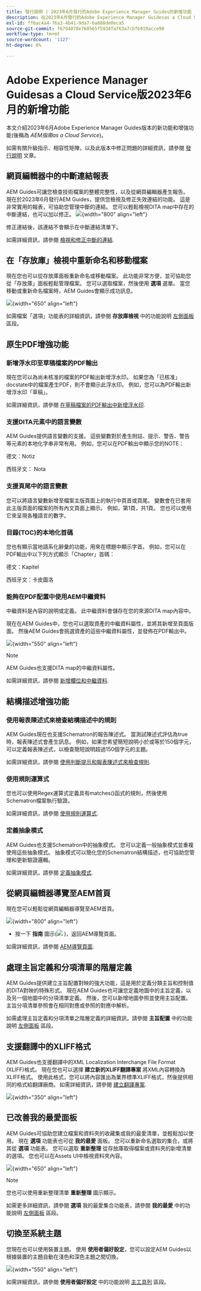 ```yaml
---
title: 發行說明 | 2023年6月發行的Adobe Experience Manager Guides的新增功能
description: 在2023年6月發行的Adobe Experience Manager Guidesas a Cloud Service中瞭解新增和增強功能
exl-id: ff6ac4a4-76a3-4b41-9da7-6a888de0eca5
source-git-commit: f6794078e760565f5934faf63a7cbfb919acce90
workflow-type: tm+mt
source-wordcount: '1127'
ht-degree: 0%

---
```


# Adobe Experience Manager Guidesas a Cloud Service版2023年6月的新增功能

本文介紹2023年6月Adobe Experience Manager Guides版本的新功能和增強功能(後稱為 *AEM指南as a Cloud Service*)。

如需有關升級指示、相容性矩陣，以及此版本中修正問題的詳細資訊，請參閱 [發行說明](release-notes-2023.6.0.md) 文章。

## 網頁編輯器中的中斷連結報表

AEM Guides可讓您檢查技術檔案的整體完整性，以及從網頁編輯器產生報告。 現在於2023年6月發行AEM Guides，提供您檢視及修正失效連結的功能。 這是非常實用的報表，可協助您管理中斷的連結。 您可以輕鬆檢視DITA map中存在的中斷連結，也可以加以修正。
![](assets/broken-link-report.png){width="800" align="left"}

修正連結後，該連結不會顯示在中斷連結清單下。

如需詳細資訊，請參閱 [檢視和修正中斷的連結](../user-guide/reports-web-editor.md#report-broken-links).

## 在「存放庫」檢視中重新命名和移動檔案

現在您也可以從存放庫面板重新命名或移動檔案。 此功能非常方便，並可協助您從「存放庫」面板輕鬆管理檔案。 您可以選取檔案，然後使用 **選項** 選單。 當您移動或重新命名檔案時，AEM Guides會顯示成功訊息。

![](assets/rename-move-assets.png){width="650" align="left"}

如需檔案「選項」功能表的詳細資訊，請參閱 **存放庫檢視** 中的功能說明 [左側面板](../user-guide/web-editor-features.md#id2051EA0M0HS) 區段。

## 原生PDF增強功能

### 新增浮水印至草稿檔案的PDF輸出

現在您可以為尚未核准的檔案的PDF輸出新增浮水印。 如果您為「已核准」docstate中的檔案產生PDF，則不會顯示此浮水印。 例如，您可以為PDF輸出新增浮水印「草稿」。

如需詳細資訊，請參閱 [在草稿檔案的PDF輸出中新增浮水印](../native-pdf/use-javascript-content-style.md#watermark-draft-document).

### 支援DITA元素中的語言變數

AEM Guides提供語言變數的支援。 這些變數對於產生附註、提示、警告、警告等元素的本地化字串非常有用。
例如，您可以在PDF輸出中顯示您的NOTE：

德文：Notiz

西班牙文： Nota


### 支援頁尾中的語言變數

您可以將語言變數新增至檔案主版頁面上的執行中頁首或頁尾。 變數會在已套用此主版頁面的檔案的所有內文頁面上顯示。 例如，第1頁，共1頁。
您也可以使用它來呈現各種語言的數字。

### 目錄(TOC)的本地化首碼

您也有顯示當地語系化辭彙的功能，用來在標題中顯示字首。
例如，您可以在PDF輸出中以下列方式顯示「Chapter」首碼：

德文：Kapitel

西班牙文：卡皮圖洛

### 能夠在PDF配置中使用AEM中繼資料

中繼資料是內容的說明或定義。 此中繼資料會儲存在您的來源DITA map內容中。

現在在AEM Guides中，您也可以選取資產的中繼資料屬性，並將其新增至頁面版面。 然後AEM Guides會挑選資產的這些中繼資料屬性，並發佈在PDF輸出中。


![](assets/native-pdf-metadata-asset.png){width="550" align="left"}

>[!NOTE]
>
> AEM Guides也支援DITA map的中繼資料屬性。

如需詳細資訊，請參閱 [新增欄位和中繼資料](../native-pdf/design-page-layout.md#add-fields-metadata).


## 結構描述增強功能

### 使用報表陳述式來檢查結構描述中的規則

AEM Guides現在也支援Schematron的報告陳述式。 當測試陳述式評估為true時，報表陳述式會產生訊息。 例如，如果您希望簡短說明小於或等於150個字元，可以定義報表陳述式，以檢查簡短說明超過150個字元的主題。

如需詳細資訊，請參閱 [使用判斷提示和報表陳述式來檢查規則](../user-guide/support-schematron-file.md#schematron-assert-report).

### 使用規則運算式

您也可以使用Regex運算式定義具有matches()函式的規則，然後使用Schematron檔案執行驗證。

如需詳細資訊，請參閱 [使用規則運算式](../user-guide/support-schematron-file.md#schematron-assert-report).


### 定義抽象模式

AEM Guides也支援Schematron中的抽象模式。 您可以定義一般抽象模式並重複使用這些抽象模式。 抽象模式可以簡化您的Schematron結構描述，也可協助您管理和更新驗證邏輯。


如需詳細資訊，請參閱 [定義抽象模式](../user-guide/support-schematron-file.md#schematron-abstract-patterns).

## 從網頁編輯器導覽至AEM首頁

現在您可以輕鬆從網頁編輯器導覽至AEM首頁。

![](assets/web-editor-launch-page.png){width="800" align="left"}

* 按一下 **指南** 圖示(![](assets/aem-guides-icon.png) )，返回AEM導覽頁面。


如需詳細資訊，請參閱 [AEM導覽頁面](../user-guide/web-editor-launch-editor.md#id2056BG00RZJ).

## 處理主旨定義和分項清單的階層定義

AEM Guides提供建立主旨配置對映的強大功能，這是用於定義分類主旨和控制值的DITA對映的特殊形式。 現在AEM Guides也可讓您定義地圖中的主旨定義，以及另一個地圖中的分項清單定義。 然後，您可以新增地圖參照並使用主旨配置。
主旨分項清單參照會在相同對應或參照的對應中解析。

如需處理主旨定義和分項清單之階層定義的詳細資訊，請參閱 **主旨配置** 中的功能說明 [左側面板](../user-guide/web-editor-features.md#id2051EA0M0HS) 區段。

## 支援翻譯中的XLIFF格式

AEM Guides也支援翻譯中的XML Localization Interchange File Format (XLIFF)格式。 現在您也可以選擇 **建立新的XLIFF翻譯專案** 將XML內容轉換為XLIFF格式。
使用此格式，您可以將內容匯出為業界標準XLIFF格式，然後提供相同的格式給翻譯廠商。 如需詳細資訊，請參閱 [建立翻譯專案](../user-guide/translate-documents-web-editor.md#create-translation-project).

![](assets/translation-project-types.png){width="350" align="left"}



## 已改善我的最愛面板

AEM Guides可協助您建立檔案和資料夾的收藏集或我的最愛清單，並輕鬆加以使用。 現在 **選項** 功能表也可從 **我的最愛** 面板。 您可以重新命名選取的集合，或將其從 **選項** 功能表。 您可以選取 **重新整理** 從存放庫取得檔案或資料夾的新增清單的選項。 您也可以在Assets UI中檢視資料夾內容。

![](assets/favorites-options.png){width="650" align="left"}

>[!NOTE]
>
> 您也可以使用重新整理清單 **重新整理** 圖示顯示。

如需更多詳細資訊，請參閱 **選項** 我的最愛集合功能表，請參閱 **我的最愛** 中的功能說明 [左側面板](../user-guide/web-editor-features.md#id2051EA0M0HS) 區段。

## 切換至系統主題

您現在也可以使用裝置主題。 使用 **使用者偏好設定**，您可以設定AEM Guides以根據裝置的主題自動在淺色和深色主題之間切換。

![](assets/device-theme-user-preferences.png){width="550" align="left"}

如需詳細資訊，請參閱 **使用者偏好設定** 中的功能說明 [主工具列](../user-guide/web-editor-features.md#id2051EA0G05Z) 區段。
